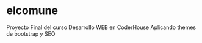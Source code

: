 # elcomune
Proyecto Final del curso Desarrollo WEB en CoderHouse
Aplicando themes de bootstrap y SEO
